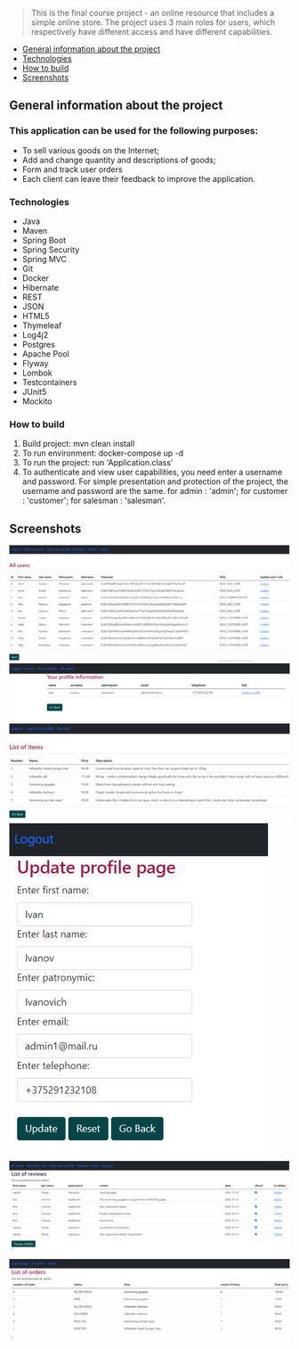 > This is the final course project - an online resource that includes a simple online store. The project uses 3 main roles for users, which respectively have different access and have different capabilities.

* [General information about the project ](#general-information-about-the-project)
* [Technologies ](#technologies)
* [How to build ](#how-to-build)
* [Screenshots ](#screenshots)

## General information about the project

### This application can be used for the following purposes:
- To sell various goods on the Internet;
- Add and change quantity and descriptions of goods;
- Form and track user orders
- Each client can leave their feedback to improve the application.

### Technologies
- Java 
- Maven
- Spring Boot
- Spring Security
- Spring MVC
- Git
- Docker
- Hibernate
- REST
- JSON
- HTML5
- Thymeleaf
- Log4j2
- Postgres
- Apache Pool
- Flyway
- Lombok
- Testcontainers
- JUnit5
- Mockito

### How to build

1. Build project: mvn clean install
2. To run environment: docker-compose up -d
3. To run the project: run 'Application.class'
4. To authenticate and view user capabilities, you need enter a username and password. 
For simple presentation and protection of the project, the username and password are the same.
for admin : 'admin';
for customer : 'customer';
for salesman : 'salesman'. 

## Screenshots
![users](./img/users.jpg)
![users_profile](./img/users_profile.jpg)
![list_of_items](./img/list_of_items.jpg)
![update_users_profiles](./img/update_users_profiles.jpg)
![list_of_reviews](./img/list_of_reviews.jpg)
![list_of_orders](./img/list_of_orders.jpg)







